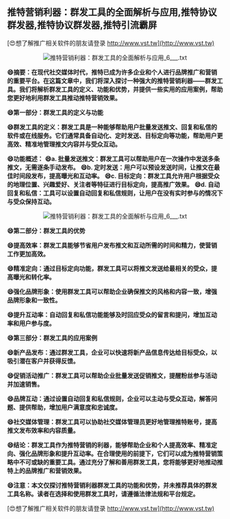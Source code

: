 ## **推特营销利器：群发工具的全面解析与应用,推特协议群发器,推特协议群发器,推特引流霸屏**

[😍想了解推广相关软件的朋友请登录 http://www.vst.tw](http://www.vst.tw)

 <center><img src="https://vst.tw/MP4/tuiguang/png/8.png" alt="推特营销利器：群发工具的全面解析与应用_6___.txt"></center>

**😄摘要：在现代社交媒体时代，推特已成为许多企业和个人进行品牌推广和营销的重要平台。在这篇文章中，我们将深入探讨一种强大的推特营销利器——群发工具。我们将解析群发工具的定义、功能和优势，并提供一些实用的应用案例，帮助您更好地利用群发工具推动推特营销效果。**

**😄第一部分：群发工具的定义与功能**

**😄群发工具的定义：群发工具是一种能够帮助用户批量发送推文、回复和私信的软件或在线服务。它们通常具备自动化、定时发送、目标定向等功能，帮助用户更高效、精准地管理推文内容并与受众互动。**

**😄功能概述：**
**😄a. 批量发送推文：群发工具可以帮助用户在一次操作中发送多条推文，无需逐条手动发布。**
**😄b. 定时发送：用户可以预设发送时间，让推文在最佳时间段发布，提高曝光和互动率。**
**😄c. 目标定向：群发工具允许用户根据受众的地理位置、兴趣爱好、关注者等特征进行目标定向，提高推广效果。**
**😄d. 自动回复和私信：工具可以设置自动回复和私信规则，让用户在没有实时参与的情况下与受众保持互动。**

 <center><img src="https://vst.tw/MP4/tuiguang/png/3.png" alt="推特营销利器：群发工具的全面解析与应用_6___.txt"></center>

**😄第二部分：群发工具的优势**

**😄提高效率：群发工具能够节省用户发布推文和互动所需的时间和精力，使营销工作更加高效。**

**😄精准定向：通过目标定向功能，群发工具可以将推文发送给最相关的受众，提高曝光和转化率。**

**😄强化品牌形象：使用群发工具可以帮助企业确保推文的风格和内容一致，增强品牌形象和一致性。**

**😄提升互动率：自动回复和私信功能能够及时回应受众的留言和提问，增加互动率和用户参与度。**

**😄第三部分：群发工具的应用案例**

**😄新产品发布：通过群发工具，企业可以快速将新产品信息传达给目标受众，以吸引潜在客户并获得反馈。**

**😄促销活动推广：群发工具可以帮助企业批量发送促销推文，提醒粉丝参与活动并加速销售。**

**😄品牌互动：通过设置自动回复和私信规则，企业可以主动与受众互动，解答问题、提供帮助，增加用户满意度和忠诚度。**

**😄社交媒体管理：群发工具可以协助社交媒体管理员更好地管理推特账号，提高推文发布效率和内容质量。**

**😄结论：群发工具作为推特营销的利器，能够帮助企业和个人提高效率、精准定向、强化品牌形象和提升互动率。在合理使用的前提下，它们可以成为推特营销策略中不可或缺的重要工具。通过充分了解和善用群发工具，您将能够更好地推动推特上的品牌推广和营销效果。**

**😄注意：本文仅探讨推特营销利器群发工具的功能和优势，并未推荐具体的群发工具名称。读者在选择和使用群发工具时，请遵循法律法规和平台规定。**

[😍想了解推广相关软件的朋友请登录 http://www.vst.tw](http://www.vst.tw)



